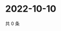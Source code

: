 # 2022-10-10

共 0 条

<!-- BEGIN WEIBO -->
<!-- 最后更新时间 Mon Oct 10 2022 03:16:10 GMT+0800 (China Standard Time) -->

<!-- END WEIBO -->
